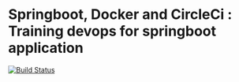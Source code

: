 
# Springboot, Docker and CircleCi : Training devops for springboot application

[![Build Status](https://circleci.com/gh/ZakariaBenjebara/circleci-docker-training/tree/master.svg?style=svg)](https://circleci.com/gh/ZakariaBenjebara/circleci-docker-training)
